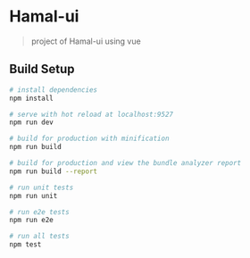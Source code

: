 # Hamal-ui

> project of Hamal-ui using vue

## Build Setup

``` bash
# install dependencies
npm install

# serve with hot reload at localhost:9527
npm run dev

# build for production with minification
npm run build

# build for production and view the bundle analyzer report
npm run build --report

# run unit tests
npm run unit

# run e2e tests
npm run e2e

# run all tests
npm test
```